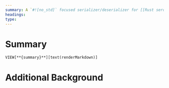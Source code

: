 ```yaml
---
summary: A `#![no_std]` focused serializer/deserializer for [[Rust serde]].
headings: 
type:
---
```

# Summary
`VIEW[**{summary}**][text(renderMarkdown)]`
# Additional Background
